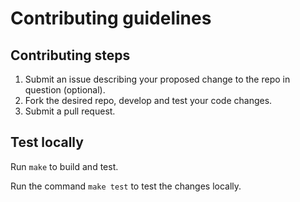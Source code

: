 # Contributing guidelines

## Contributing steps

1. Submit an issue describing your proposed change to the repo in question (optional).
1. Fork the desired repo, develop and test your code changes.
1. Submit a pull request.

## Test locally

Run `make` to build and test.

Run the command  `make test` to test the changes locally.
